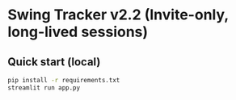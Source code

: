 # Swing Tracker v2.2 (Invite-only, long-lived sessions)

## Quick start (local)
```bash
pip install -r requirements.txt
streamlit run app.py
